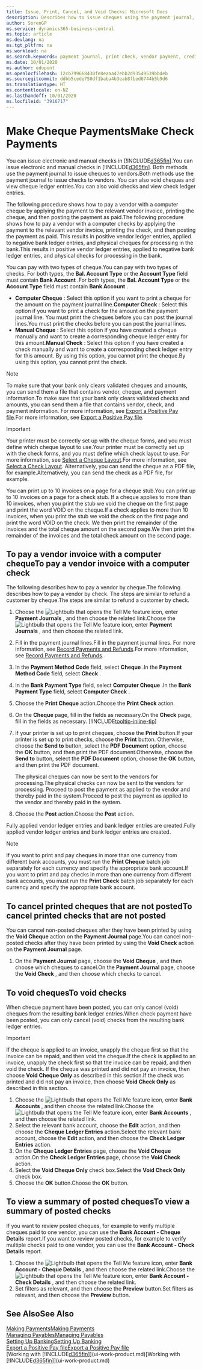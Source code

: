 ```yaml
---
title: Issue, Print, Cancel, and Void Checks| Microsoft Docs
description: Describes how to issue cheques using the payment journal, print cheques, and void or view cheque ledger entries in Business Central.
author: SorenGP
ms.service: dynamics365-business-central
ms.topic: article
ms.devlang: na
ms.tgt_pltfrm: na
ms.workload: na
ms.search.keywords: payment journal, print check, vendor payment, creditor, debt, balance due, AP
ms.date: 10/01/2020
ms.author: edupont
ms.openlocfilehash: 12cb799668430fe8eaaa47ebb2d93549539bb4eb
ms.sourcegitcommit: ddbb5cede750df1baba4b3eab8fbed6744b5b9d6
ms.translationtype: HT
ms.contentlocale: en-NZ
ms.lasthandoff: 10/01/2020
ms.locfileid: "3916717"
---
```

# <a name="make-check-payments"></a><span data-ttu-id="b4fac-103">Make Cheque Payments</span><span class="sxs-lookup"><span data-stu-id="b4fac-103">Make Check Payments</span></span>

<span data-ttu-id="b4fac-104">You can issue electronic and manual checks in [!INCLUDE[d365fin](includes/d365fin_md.md)].</span><span class="sxs-lookup"><span data-stu-id="b4fac-104">You can issue electronic and manual checks in [!INCLUDE[d365fin](includes/d365fin_md.md)].</span></span> <span data-ttu-id="b4fac-105">Both methods use the payment journal to issue cheques to vendors.</span><span class="sxs-lookup"><span data-stu-id="b4fac-105">Both methods use the payment journal to issue checks to vendors.</span></span> <span data-ttu-id="b4fac-106">You can also void cheques and view cheque ledger entries.</span><span class="sxs-lookup"><span data-stu-id="b4fac-106">You can also void checks and view check ledger entries.</span></span>

<span data-ttu-id="b4fac-107">The following procedure shows how to pay a vendor with a computer cheque by applying the payment to the relevant vendor invoice, printing the cheque, and then posting the payment as paid.</span><span class="sxs-lookup"><span data-stu-id="b4fac-107">The following procedure shows how to pay a vendor with a computer checks by applying the payment to the relevant vendor invoice, printing the check, and then posting the payment as paid.</span></span> <span data-ttu-id="b4fac-108">This results in positive vendor ledger entries, applied to negative bank ledger entries, and physical cheques for processing in the bank.</span><span class="sxs-lookup"><span data-stu-id="b4fac-108">This results in positive vendor ledger entries, applied to negative bank ledger entries, and physical checks for processing in the bank.</span></span>

<span data-ttu-id="b4fac-109">You can pay with two types of cheque.</span><span class="sxs-lookup"><span data-stu-id="b4fac-109">You can pay with two types of checks.</span></span> <span data-ttu-id="b4fac-110">For both types, the **Bal. Account Type** or the **Account Type** field must contain **Bank Account** .</span><span class="sxs-lookup"><span data-stu-id="b4fac-110">For both types, the **Bal. Account Type** or the **Account Type** field must contain **Bank Account** .</span></span>

- <span data-ttu-id="b4fac-111">**Computer Cheque** : Select this option if you want to print a cheque for the amount on the payment journal line.</span><span class="sxs-lookup"><span data-stu-id="b4fac-111">**Computer Check** : Select this option if you want to print a check for the amount on the payment journal line.</span></span> <span data-ttu-id="b4fac-112">You must print the cheques before you can post the journal lines.</span><span class="sxs-lookup"><span data-stu-id="b4fac-112">You must print the checks before you can post the journal lines.</span></span>
- <span data-ttu-id="b4fac-113">**Manual Cheque** : Select this option if you have created a cheque manually and want to create a corresponding cheque ledger entry for this amount.</span><span class="sxs-lookup"><span data-stu-id="b4fac-113">**Manual Check** : Select this option if you have created a check manually and want to create a corresponding check ledger entry for this amount.</span></span> <span data-ttu-id="b4fac-114">By using this option, you cannot print the cheque.</span><span class="sxs-lookup"><span data-stu-id="b4fac-114">By using this option, you cannot print the check.</span></span>

> [!NOTE]  
> <span data-ttu-id="b4fac-115">To make sure that your bank only clears validated cheques and amounts, you can send them a file that contains vendor, cheque, and payment information.</span><span class="sxs-lookup"><span data-stu-id="b4fac-115">To make sure that your bank only clears validated checks and amounts, you can send them a file that contains vendor, check, and payment information.</span></span> <span data-ttu-id="b4fac-116">For more information, see [Export a Positive Pay file](finance-how-positive-pay.md).</span><span class="sxs-lookup"><span data-stu-id="b4fac-116">For more information, see [Export a Positive Pay file](finance-how-positive-pay.md).</span></span>

> [!IMPORTANT]
> <span data-ttu-id="b4fac-117">Your printer must be correctly set up with the cheque forms, and you must define which cheque layout to use.</span><span class="sxs-lookup"><span data-stu-id="b4fac-117">Your printer must be correctly set up with the check forms, and you must define which check layout to use.</span></span> <span data-ttu-id="b4fac-118">For more information, see [Select a Cheque Layout](finance-how-define-check-layouts.md).</span><span class="sxs-lookup"><span data-stu-id="b4fac-118">For more information, see [Select a Check Layout](finance-how-define-check-layouts.md).</span></span> <span data-ttu-id="b4fac-119">Alternatively, you can send the cheque as a PDF file, for example.</span><span class="sxs-lookup"><span data-stu-id="b4fac-119">Alternatively, you can send the check as a PDF file, for example.</span></span>  

<span data-ttu-id="b4fac-120">You can print up to 10 invoices on a page for a cheque stub.</span><span class="sxs-lookup"><span data-stu-id="b4fac-120">You can print up to 10 invoices on a page for a check stub.</span></span> <span data-ttu-id="b4fac-121">If a cheque applies to more than 10 invoices, when you print the stub we void the cheque on the first page and print the word VOID on the cheque.</span><span class="sxs-lookup"><span data-stu-id="b4fac-121">If a check applies to more than 10 invoices, when you print the stub we void the check on the first page and print the word VOID on the check.</span></span> <span data-ttu-id="b4fac-122">We then print the remainder of the invoices and the total cheque amount on the second page.</span><span class="sxs-lookup"><span data-stu-id="b4fac-122">We then print the remainder of the invoices and the total check amount on the second page.</span></span>

## <a name="to-pay-a-vendor-invoice-with-a-computer-check"></a><span data-ttu-id="b4fac-123">To pay a vendor invoice with a computer cheque</span><span class="sxs-lookup"><span data-stu-id="b4fac-123">To pay a vendor invoice with a computer check</span></span>
<span data-ttu-id="b4fac-124">The following describes how to pay a vendor by cheque.</span><span class="sxs-lookup"><span data-stu-id="b4fac-124">The following describes how to pay a vendor by check.</span></span> <span data-ttu-id="b4fac-125">The steps are similar to refund a customer by cheque.</span><span class="sxs-lookup"><span data-stu-id="b4fac-125">The steps are similar to refund a customer by check.</span></span>

1. <span data-ttu-id="b4fac-126">Choose the ![Lightbulb that opens the Tell Me feature](media/ui-search/search_small.png "Tell me what you want to do") icon, enter **Payment Journals** , and then choose the related link.</span><span class="sxs-lookup"><span data-stu-id="b4fac-126">Choose the ![Lightbulb that opens the Tell Me feature](media/ui-search/search_small.png "Tell me what you want to do") icon, enter **Payment Journals** , and then choose the related link.</span></span>
2. <span data-ttu-id="b4fac-127">Fill in the payment journal lines.</span><span class="sxs-lookup"><span data-stu-id="b4fac-127">Fill in the payment journal lines.</span></span> <span data-ttu-id="b4fac-128">For more information, see [Record Payments and Refunds](payables-how-post-payments-refunds.md).</span><span class="sxs-lookup"><span data-stu-id="b4fac-128">For more information, see [Record Payments and Refunds](payables-how-post-payments-refunds.md).</span></span>
3. <span data-ttu-id="b4fac-129">In the **Payment Method Code** field, select **Cheque** .</span><span class="sxs-lookup"><span data-stu-id="b4fac-129">In the **Payment Method Code** field, select **Check** .</span></span>
4. <span data-ttu-id="b4fac-130">In the **Bank Payment Type** field, select **Computer Cheque** .</span><span class="sxs-lookup"><span data-stu-id="b4fac-130">In the **Bank Payment Type** field, select **Computer Check** .</span></span>
5. <span data-ttu-id="b4fac-131">Choose the **Print Cheque** action.</span><span class="sxs-lookup"><span data-stu-id="b4fac-131">Choose the **Print Check** action.</span></span>
6. <span data-ttu-id="b4fac-132">On the **Cheque** page, fill in the fields as necessary.</span><span class="sxs-lookup"><span data-stu-id="b4fac-132">On the **Check** page, fill in the fields as necessary.</span></span> [!INCLUDE[tooltip-inline-tip](includes/tooltip-inline-tip_md.md)]
7. <span data-ttu-id="b4fac-133">If your printer is set up to print cheques, choose the **Print** button.</span><span class="sxs-lookup"><span data-stu-id="b4fac-133">If your printer is set up to print checks, choose the **Print** button.</span></span> <span data-ttu-id="b4fac-134">Otherwise, choose the **Send to** button, select the **PDF Document** option, choose the **OK** button, and then print the PDF document.</span><span class="sxs-lookup"><span data-stu-id="b4fac-134">Otherwise, choose the **Send to** button, select the **PDF Document** option, choose the **OK** button, and then print the PDF document.</span></span>

    <span data-ttu-id="b4fac-135">The physical cheques can now be sent to the vendors for processing.</span><span class="sxs-lookup"><span data-stu-id="b4fac-135">The physical checks can now be sent to the vendors for processing.</span></span> <span data-ttu-id="b4fac-136">Proceed to post the payment as applied to the vendor and thereby paid in the system.</span><span class="sxs-lookup"><span data-stu-id="b4fac-136">Proceed to post the payment as applied to the vendor and thereby paid in the system.</span></span>
8. <span data-ttu-id="b4fac-137">Choose the **Post** action.</span><span class="sxs-lookup"><span data-stu-id="b4fac-137">Choose the **Post** action.</span></span>

<span data-ttu-id="b4fac-138">Fully applied vendor ledger entries and bank ledger entries are created.</span><span class="sxs-lookup"><span data-stu-id="b4fac-138">Fully applied vendor ledger entries and bank ledger entries are created.</span></span>

> [!NOTE]  
> <span data-ttu-id="b4fac-139">If you want to print and pay cheques in more than one currency from different bank accounts, you must run the **Print Cheque** batch job separately for each currency and specify the appropriate bank account.</span><span class="sxs-lookup"><span data-stu-id="b4fac-139">If you want to print and pay checks in more than one currency from different bank accounts, you must run the **Print Check** batch job separately for each currency and specify the appropriate bank account.</span></span>

## <a name="to-cancel-printed-checks-that-are-not-posted"></a><span data-ttu-id="b4fac-140">To cancel printed cheques that are not posted</span><span class="sxs-lookup"><span data-stu-id="b4fac-140">To cancel printed checks that are not posted</span></span>
<span data-ttu-id="b4fac-141">You can cancel non-posted cheques after they have been printed by using the **Void Cheque** action on the **Payment Journal** page.</span><span class="sxs-lookup"><span data-stu-id="b4fac-141">You can cancel non-posted checks after they have been printed by using the **Void Check** action on the **Payment Journal** page.</span></span>

1. <span data-ttu-id="b4fac-142">On the **Payment Journal** page, choose the **Void Cheque** , and then choose which cheques to cancel.</span><span class="sxs-lookup"><span data-stu-id="b4fac-142">On the **Payment Journal** page, choose the **Void Check** , and then choose which checks to cancel.</span></span>

## <a name="to-void-checks"></a><span data-ttu-id="b4fac-143">To void cheques</span><span class="sxs-lookup"><span data-stu-id="b4fac-143">To void checks</span></span>

<span data-ttu-id="b4fac-144">When cheque payment have been posted, you can only cancel (void) cheques from the resulting bank ledger entries.</span><span class="sxs-lookup"><span data-stu-id="b4fac-144">When check payment have been posted, you can only cancel (void) checks from the resulting bank ledger entries.</span></span>

> [!IMPORTANT]
> <span data-ttu-id="b4fac-145">If the cheque is applied to an invoice, unapply the cheque first so that the invoice can be repaid, and then void the cheque.</span><span class="sxs-lookup"><span data-stu-id="b4fac-145">If the check is applied to an invoice, unapply the check first so that the invoice can be repaid, and then void the check.</span></span> <span data-ttu-id="b4fac-146">If the cheque was printed and did not pay an invoice, then choose **Void Cheque Only** as described in this section.</span><span class="sxs-lookup"><span data-stu-id="b4fac-146">If the check was printed and did not pay an invoice, then choose **Void Check Only** as described in this section.</span></span>

1. <span data-ttu-id="b4fac-147">Choose the ![Lightbulb that opens the Tell Me feature](media/ui-search/search_small.png "Tell me what you want to do") icon, enter **Bank Accounts** , and then choose the related link.</span><span class="sxs-lookup"><span data-stu-id="b4fac-147">Choose the ![Lightbulb that opens the Tell Me feature](media/ui-search/search_small.png "Tell me what you want to do") icon, enter **Bank Accounts** , and then choose the related link.</span></span>
2. <span data-ttu-id="b4fac-148">Select the relevant bank account, choose the **Edit** action, and then choose the **Cheque Ledger Entries** action.</span><span class="sxs-lookup"><span data-stu-id="b4fac-148">Select the relevant bank account, choose the **Edit** action, and then choose the **Check Ledger Entries** action.</span></span>
3. <span data-ttu-id="b4fac-149">On the **Cheque Ledger Entries** page, choose the **Void Cheque** action.</span><span class="sxs-lookup"><span data-stu-id="b4fac-149">On the **Check Ledger Entries** page, choose the **Void Check** action.</span></span>
4. <span data-ttu-id="b4fac-150">Select the **Void Cheque Only** check box.</span><span class="sxs-lookup"><span data-stu-id="b4fac-150">Select the **Void Check Only** check box.</span></span>
5. <span data-ttu-id="b4fac-151">Choose the **OK** button.</span><span class="sxs-lookup"><span data-stu-id="b4fac-151">Choose the **OK** button.</span></span>

## <a name="to-view-a-summary-of-posted-checks"></a><span data-ttu-id="b4fac-152">To view a summary of posted cheques</span><span class="sxs-lookup"><span data-stu-id="b4fac-152">To view a summary of posted checks</span></span>
<span data-ttu-id="b4fac-153">If you want to review posted cheques, for example to verify multiple cheques paid to one vendor, you can use the **Bank Account - Cheque Details** report.</span><span class="sxs-lookup"><span data-stu-id="b4fac-153">If you want to review posted checks, for example to verify multiple checks paid to one vendor, you can use the **Bank Account - Check Details** report.</span></span>
1. <span data-ttu-id="b4fac-154">Choose the ![Lightbulb that opens the Tell Me feature](media/ui-search/search_small.png "Tell me what you want to do") icon, enter **Bank Account - Cheque Details** , and then choose the related link.</span><span class="sxs-lookup"><span data-stu-id="b4fac-154">Choose the ![Lightbulb that opens the Tell Me feature](media/ui-search/search_small.png "Tell me what you want to do") icon, enter **Bank Account - Check Details** , and then choose the related link.</span></span>
2. <span data-ttu-id="b4fac-155">Set filters as relevant, and then choose the **Preview** button.</span><span class="sxs-lookup"><span data-stu-id="b4fac-155">Set filters as relevant, and then choose the **Preview** button.</span></span>

## <a name="see-also"></a><span data-ttu-id="b4fac-156">See Also</span><span class="sxs-lookup"><span data-stu-id="b4fac-156">See Also</span></span>
[<span data-ttu-id="b4fac-157">Making Payments</span><span class="sxs-lookup"><span data-stu-id="b4fac-157">Making Payments</span></span>](payables-make-payments.md)  
[<span data-ttu-id="b4fac-158">Managing Payables</span><span class="sxs-lookup"><span data-stu-id="b4fac-158">Managing Payables</span></span>](payables-manage-payables.md)  
[<span data-ttu-id="b4fac-159">Setting Up Banking</span><span class="sxs-lookup"><span data-stu-id="b4fac-159">Setting Up Banking</span></span>](bank-setup-banking.md)  
[<span data-ttu-id="b4fac-160">Export a Positive Pay file</span><span class="sxs-lookup"><span data-stu-id="b4fac-160">Export a Positive Pay file</span></span>](finance-how-positive-pay.md)  
<span data-ttu-id="b4fac-161">[Working with [!INCLUDE[d365fin](includes/d365fin_md.md)]](ui-work-product.md)</span><span class="sxs-lookup"><span data-stu-id="b4fac-161">[Working with [!INCLUDE[d365fin](includes/d365fin_md.md)]](ui-work-product.md)</span></span>  

